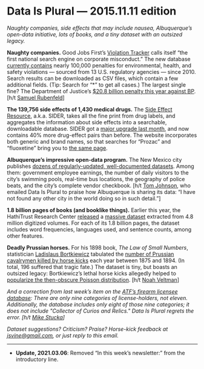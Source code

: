 Data Is Plural — 2015.11.11 edition
===================================

*Naughty companies, side effects that may include nausea, Albuquerque’s open-data initiative, lots of books, and a tiny dataset with an outsized legacy.*


__Naughty companies.__ Good Jobs First’s [Violation Tracker](http://www.goodjobsfirst.org/violation-tracker) calls itself “the first national search engine on corporate misconduct.” The new database [currently contains](http://www.goodjobsfirst.org/violation-tracker-data-sources) nearly 100,000 penalties for environmental, health, and safety violations — sourced from 13 U.S. regulatory agencies — since 2010. Search results can be downloaded as CSV files, which contain a few additional fields. (Tip: Search for “\*” to get all cases.) The largest single fine? The Department of Justice’s [$20.8 billion penalty this year against BP](http://violationtracker.goodjobsfirst.org/parent/bp). [h/t [Samuel Rubenfeld](https://twitter.com/srubenfeld/status/658980441387638784)]


__The 139,756 side effects of 1,430 medical drugs.__ The [Side Effect Resource](http://sideeffects.embl.de/), a.k.a. SIDER, takes all the fine print from drug labels, and aggregates the information about side effects into a searchable, downloadable database. SIDER got a [major upgrade last month](http://nar.oxfordjournals.org/content/early/2015/10/19/nar.gkv1075.abstract), and now contains 40% more drug-effect pairs than before. The website incorporates both generic and brand names, so that searches for “Prozac” and “fluoxetine” bring you to [the same page](http://sideeffects.embl.de/drugs/3386/).


__Albuquerque’s impressive open-data program.__ The New Mexico city publishes [dozens of regularly-updated, well-documented datasets](http://www.cabq.gov/abq-data). Among them: government employee earnings, the number of daily visitors to the city’s swimming pools, real-time bus locations, the geography of police beats, and the city’s complete vendor checkbook. [h/t [Tom Johnson](http://online.sfsu.edu/jjohnson/), who emailed Data Is Plural to praise how Albuquerque is sharing its data: “I have not found any other city in the world doing so in such detail.”]


__1.8 billion pages of books (and booklike things).__ Earlier this year, the HathiTrust Research Center [released](https://www.hathitrust.org/htrc-releases-massive-dataset) a [massive dataset](https://portal.htrc.illinois.edu/features) extracted from 4.8 million digitized volumes. For each of its 1.8 billion pages, the dataset includes word frequencies, languages used, and sentence counts, among other features.


__Deadly Prussian horses.__ For his 1898 book, *The Law of Small Numbers*, statistician [Ladislaus Bortkiewicz](https://en.wikipedia.org/wiki/Ladislaus_Bortkiewicz) tabulated the [number of Prussian cavalrymen killed by horse kicks](http://www.math.uah.edu/stat/data/HorseKicks.html) each year between 1875 and 1894. (In total, 196 suffered that tragic fate.) The dataset is tiny, but boasts an outsized legacy: Bortkiewicz’s lethal horse kicks allegedly helped to [popularize the then-obscure Poisson distribution](http://mindyourdecisions.com/blog/2013/06/21/what-do-deaths-from-horse-kicks-have-to-do-with-statistics/). [h/t [Noah Veltman](https://twitter.com/veltman)]


*And a correction from last week’s item on the [ATF’s firearm licensee database](https://data.atf.gov/Licensees/Federal-Firearms-Licensee-Listing-2010-to-2015/qg4c-kex6): There are only nine categories of license-holders, not eleven. Additionally, the database includes only eight of those nine categories; it does not include "Collector of Curios and Relics." Data Is Plural regrets the error. [h/t [Mike Stucka](https://twitter.com/mikestucka)]*


*Dataset suggestions? Criticism? Praise? Horse-kick feedback at <jsvine@gmail.com>, or just reply to this email.*

---

- __Update, 2021.03.06__: Removed “In this week’s newsletter:” from the introductory line.
